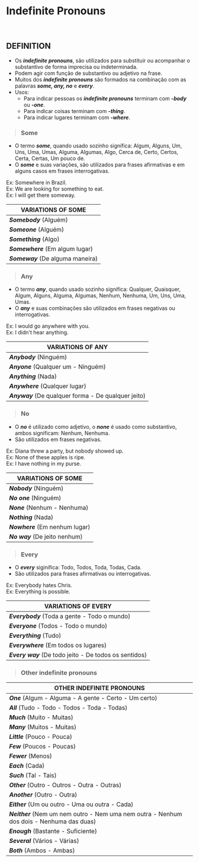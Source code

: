 # Indefinite Pronouns

<br>

## DEFINITION
* Os ***indefinite pronouns***, são utilizados para substituir ou acompanhar o substantivo de forma imprecisa ou indeterminada.
* Podem agir com função de substantivo ou adjetivo na frase.
* Muitos dos ***indefinite pronouns*** são formados na combinação com as palavras ***some, any, no*** e ***every***.
* Usos:
  - Para indicar pessoas os ***indefinite pronouns*** terminam com ***-body*** ou ***-one***.
  - Para indicar coisas terminam com ***-thing***.
  - Para indicar lugares terminam com ***-where***.

> ### Some
* O termo ***some***, quando usado sozinho significa: Algum, Alguns, Um, Uns, Uma, Umas, Alguma, Algumas, Algo, Cerca de, Certo, Certos, Certa, Certas, Um pouco de.
* O ***some*** e suas variações, são utilizados para frases afirmativas e em alguns casos em frases interrogativas.

Ex: Somewhere in Brazil.  
Ex: We are looking for something to eat.  
Ex: I will get there someway.  

| VARIATIONS OF SOME                |
| --------------------------------- |
| ***Somebody*** (Alguém)           |
| ***Someone*** (Alguém)            |
| ***Something*** (Algo)            |
| ***Somewhere*** (Em algum lugar)  |
| ***Someway*** (De alguma maneira) |

> ### Any
* O termo ***any***, quando usado sozinho significa: Qualquer, Quaisquer, Algum, Alguns, Alguma, Algumas, Nenhum, Nenhuma, Um, Uns, Uma, Umas.
* O ***any*** e suas combinações são utilizados em frases negativas ou interrogativas.

Ex: I would go anywhere with you.  
Ex: I didn't hear anything.  

| VARIATIONS OF ANY                                    |
| ---------------------------------------------------- |
| ***Anybody*** (Ninguém)                              |
| ***Anyone*** (Qualquer um - Ninguém)                 |
| ***Anything*** (Nada)                                |
| ***Anywhere*** (Qualquer lugar)                      |
| ***Anyway*** (De qualquer forma - De qualquer jeito) |

> ### No
* O ***no*** é utilizado como adjetivo, o ***none*** é usado como substantivo, ambos significam: Nenhum, Nenhuma.
* São utilizados em frases negativas.

Ex: Diana threw a party, but nobody showed up.  
Ex: None of these apples is ripe.  
Ex: I have nothing in my purse.  

| VARIATIONS OF SOME              |
| ------------------------------- |
| ***Nobody*** (Ninguém)          |
| ***No one*** (Ninguém)          |
| ***None*** (Nenhum - Nenhuma)   |
| ***Nothing*** (Nada)            |
| ***Nowhere*** (Em nenhum lugar) |
| ***No way*** (De jeito nenhum)  |

> ### Every
* O ***every*** siginifica: Todo, Todos, Toda, Todas, Cada.
* São utilizados para frases afirmativas ou interrogativas.

Ex: Everybody hates Chris.  
Ex: Everything is possible.  

| VARIATIONS OF EVERY                                    |
| ------------------------------------------------------ |
| ***Everybody*** (Toda a gente - Todo o mundo)          |
| ***Everyone*** (Todos - Todo o mundo)                  |
| ***Everything*** (Tudo)                                |
| ***Everywhere*** (Em todos os lugares)                 |
| ***Every way*** (De todo jeito - De todos os sentidos) |

> ### Other indefinite pronouns

| OTHER INDEFINITE PRONOUNS                                                                |
| ----------------------------------------------------------------------------------------- |
| ***One*** (Algum - Alguma - A gente - Certo - Um certo)                                   |
| ***All*** (Tudo - Todo - Todos - Toda - Todas)                                            |
| ***Much*** (Muito - Muitas)                                                               |
| ***Many*** (Muitos - Muitas)                                                              |
| ***Little*** (Pouco - Pouca)                                                              |
| ***Few*** (Poucos - Poucas)                                                               |
| ***Fewer*** (Menos)                                                                       |
| ***Each*** (Cada)                                                                         |
| ***Such*** (Tal - Tais)                                                                   |
| ***Other*** (Outro - Outros - Outra - Outras)                                             |
| ***Another*** (Outro - Outra)                                                             |
| ***Either*** (Um ou outro - Uma ou outra - Cada)                                          |
| ***Neither*** (Nem um nem outro - Nem uma nem outra - Nenhum dos dois - Nenhuma das duas) |
| ***Enough*** (Bastante - Suficiente)                                                      |
| ***Several*** (Vários - Várias)                                                           |
| ***Both*** (Ambos - Ambas)                                                                |
